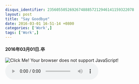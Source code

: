 ```yaml
---
disqus_identifier: 235605505269267488857212946141159322078
layout: post
title: "Say Goodbye"
date: 2016-03-01 16-51-14 +0800
categories: ['Work',]
tags: ['Work',]
---
```

#### 2016年03月01日.卒

<img id="screenshot" onclick="loadScreenshot()" alt="Click Me!" />
<script>
<!--
    function loadScreenshot() {
        var img = document.getElementById("screenshot");
        img.src = "{{ site.baseurl }}/assets/images/screenshot_201603011651.jpg";
        img.onclick = null;
    }
//--> 
</script>
<noscript>Your browser does not support JavaScript!</noscript>

<audio controls autoplay loop>
  <source src="http://audio.xmcdn.com/group12/M08/1D/B7/wKgDW1V5DJPRIyOlACvjAZAdmlg907.m4a" type="audio/mpeg">
Your browser does not support the audio element.
</audio>
